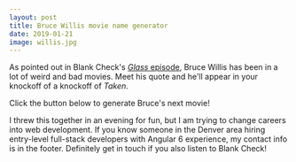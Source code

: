 ```yaml
---
layout: post
title: Bruce Willis movie name generator
date: 2019-01-21
image: willis.jpg
---
```


<script lang="ts">
  import WillisGenerator from '$lib/components/willis-generator.svelte'
</script>

As pointed out in Blank Check's [_Glass_ episode](https://soundcloud.com/griffin-and-david-present/glass), Bruce Willis has been in a lot of weird and bad movies. Meet his quote and he'll appear in your knockoff of a knockoff of _Taken_.

Click the button below to generate Bruce's next movie!

<WillisGenerator />

I threw this together in an evening for fun, but I am trying to change careers into web development. If you know someone in the Denver area hiring entry-level full-stack developers with Angular 6 experience, my contact info is in the footer. Definitely get in touch if you also listen to Blank Check!
